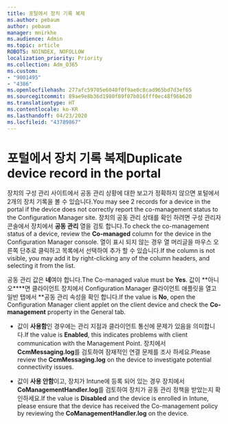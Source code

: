 ```yaml
---
title: 포털에서 장치 기록 복제
ms.author: pebaum
author: pebaum
manager: mnirkhe
ms.audience: Admin
ms.topic: article
ROBOTS: NOINDEX, NOFOLLOW
localization_priority: Priority
ms.collection: Adm_O365
ms.custom:
- "9001495"
- "4386"
ms.openlocfilehash: 277afc59705e6040f0f9ae0c8cad965bd7d3ef65
ms.sourcegitcommit: 89ae9e8b36d1980f89f07b016fff0ec48f96b620
ms.translationtype: HT
ms.contentlocale: ko-KR
ms.lasthandoff: 04/23/2020
ms.locfileid: "43789867"
---
```

# <a name="duplicate-device-record-in-the-portal"></a><span data-ttu-id="7daa6-102">포털에서 장치 기록 복제</span><span class="sxs-lookup"><span data-stu-id="7daa6-102">Duplicate device record in the portal</span></span>

<span data-ttu-id="7daa6-103">장치의 구성 관리 사이트에서 공동 관리 상황에 대한 보고가 정확하지 않으면 포털에서 2개의 장치 기록을 볼 수 있습니다.</span><span class="sxs-lookup"><span data-stu-id="7daa6-103">You may see 2 records for a device in the portal if the device does not correctly report the co-management status to the Configuration Manager site.</span></span> <span data-ttu-id="7daa6-104">장치의 공동 관리 상태를 확인 하려면 구성 관리자 콘솔에서 장치에서 **공동 관리** 열을 검토 합니다.</span><span class="sxs-lookup"><span data-stu-id="7daa6-104">To check the co-management status of a device, review the **Co-managed** column for the device in the Configuration Manager console.</span></span> <span data-ttu-id="7daa6-105">열이 표시 되지 않는 경우 열 머리글을 마우스 오른쪽 단추로 클릭하고 목록에서 선택하여 추가 할 수 있습니다.</span><span class="sxs-lookup"><span data-stu-id="7daa6-105">If the column is not visible, you may add it by right-clicking any of the column headers, and selecting it from the list.</span></span>

<span data-ttu-id="7daa6-106">공동 관리 값은 **네**여야 합니다.</span><span class="sxs-lookup"><span data-stu-id="7daa6-106">The Co-managed value must be **Yes**.</span></span> <span data-ttu-id="7daa6-107">값이 \*\*아니오\*\*\*\*면 클라이언트 장치에서 Configuration Manager 클라이언트 애플릿을 열고 일반 탭에서 \*\*공동 관리 속성을 확인 합니다.</span><span class="sxs-lookup"><span data-stu-id="7daa6-107">If the value is **No**, open the Configuration Manager client applet on the client device and check the **Co-management** property in the General tab.</span></span>

- <span data-ttu-id="7daa6-108">값이 **사용함**인 경우에는 관리 지점과 클라이언트 통신에 문제가 있음을 의미합니다.</span><span class="sxs-lookup"><span data-stu-id="7daa6-108">If the value is **Enabled**, this indicates problems with client communication with the Management Point.</span></span> <span data-ttu-id="7daa6-109">장치에서 **CcmMessaging.log**를 검토하여 잠재적인 연결 문제를 조사 하세요.</span><span class="sxs-lookup"><span data-stu-id="7daa6-109">Please review the **CcmMessaging.log** on the device to investigate potential connectivity issues.</span></span>

- <span data-ttu-id="7daa6-110">값이 **사용 안함**이고, 장치가 Intune에 등록 되어 있는 경우 장치에서 **CoManagementHandler.log**를 검토하여 장치가 공동 관리 정책을 받았는지 확인하세요.</span><span class="sxs-lookup"><span data-stu-id="7daa6-110">If the value is **Disabled** and the device is enrolled in Intune, please ensure that the device has received the Co-management policy by reviewing the **CoManagementHandler.log** on the device.</span></span>

